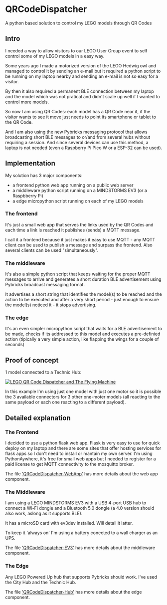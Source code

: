 # QRCodeDispatcher
A python based solution to control my LEGO models through QR Codes

## Intro

I needed a way to allow visitors to our LEGO User Group event to
self control some of my LEGO models in a easy way.

Some years ago I made a motorized version of the LEGO Hedwig owl and
managed to control it by sending an e-mail but it required a python
script to be running on my laptop nearby and sending an e-mail is not
so easy for a visitor.

By then it also required a permanent BLE connection between my laptop
and the model which was not pratical and didn't scale up well if
I wanted to control more models.

So now I am using QR Codes: each model has a QR Code near it,
if the visitor wants to see it move just needs to point its
smartphone or tablet to the QR Code.

And I am also using the new Pybricks messaging protocol that allows
broadcasting short BLE messages to or/and from several hubs without
requiring a session. And since several devices can use this method,
a laptop is not needed (even a Raspberry Pi Pico W or a ESP-32 can
be used).

## Implementation

My solution has 3 major components:
- a frontend python web app running on a public web server
- a middleware python script running on a MINDSTORMS EV3 (or a Raspbberry Pi)
- a edge micropython script running on each of my LEGO models

### The frontend

It's just a small web app that serves the links used by the QR Codes
and each time a link is reached it publishes (sends) a MQTT message.

I call it a frontend because it just makes it easy to use MQTT -
any MQTT client can be used to publish a message and surpass the
frontend. Also several clients can be used "simultaneously".

### The middleware

It's also a simple python script that keeps waiting for the proper
MQTT messages to arrive and generates a short duration BLE
advertisement using Pybricks broadcast messaging format.

It advertises a short string that identifies
the model(s) to be reached and the action to be executed and after
a very short period - just enough to ensure the model(s) noticed it -
it stops advertising.

### The edge

It's an even simpler micropython script that waits for a BLE
advertisement to be made, checks if its addressed to this model
and executes a pre-definied action (tipically a very simple action,
like flapping the wings for a couple of seconds)

## Proof of concept

1 model connected to a Technic Hub:

[![LEGO QR Code Dispatcher and The Flying Machine](http://img.youtube.com/vi/gV378WmPev0/0.jpg)](http://www.youtube.com/watch?v=gV378WmPev0 "LEGO QR Code Dispatcher and The Flying Machine")

In this example I'm using just one model with just one motor so it is possible the 3 available connectors for 3
other one-moter models (all reacting to the same payload or each one reacting to a different payload).

## Detailed explanation

### The Frontend

I decided to use a python flask web app. Flask is very easy to use for quick deploy on my laptop
and there are some sites that offer hosting services for flask apps so I don't need to install or
mantain my own server.
I'm using PythonAywhere, it's free for small web apps but I needed to register for a paid license
to get MQTT connectivity to the mosquitto broker.

The file ['QRCodeDispatcher-WebApp'](QRCodeDispatcher-WebApp.md) has more details about the web app component.

### The Middleware

I am using a LEGO MINDSTORMS EV3 with a USB 4-port USB hub to connect a Wi-Fi dongle and a Bluetooth
5.0 dongle (a 4.0 version should also work, aslong as it supports BLE).

It has a microSD card with ev3dev installed. Will detail it latter.

To keep it 'always on' I'm using a battery conected to a wall charger as an UPS.

The file ['QRCodeDispatcher-EV3'](QRCodeDispatcher-EV3.md) has more details about the middleware component.

### The Edge

Any LEGO Powered Up hub that supports Pybricks should work.
I've used the City Hub and the Technic Hub.

The file ['QRCodeDispatcher-Hub'](QRCodeDispatcher-Hub.md) has more details about the edge component.

